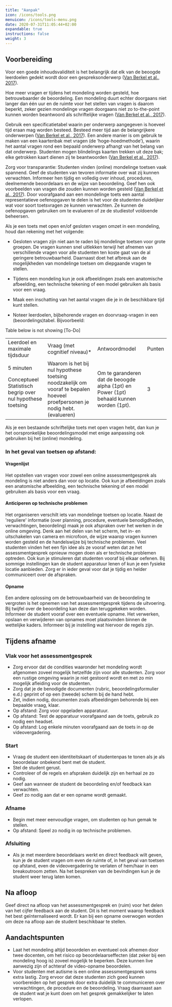 ```yaml
---
title: "Aanpak"
icon: /icons/tools.png
menuicon: /icons/tools-menu.png
date: 2020-07-31T11:05:44+02:00
expandable: true
instructions: false
weight: 3
---
```


## Voorbereiding  
 
Voor een goede inhoudsvaliditeit is het belangrijk dat elk van de beoogde leerdoelen gedekt wordt door een gespreksonderwerp ([Van Berkel et al., 2017](https://remindo-support.sites.uu.nl/wp-content/uploads/sites/79/2020/03/Toetsen-in-het-Hoger-Onderwijs-van-Berkel-Bax-Joosten-ten-Brinke.pdf)). 

Hoe meer vragen er tijdens het mondeling worden gesteld, hoe betrouwbaarder de beoordeling. Een mondeling duurt echter doorgaans niet langer dan één uur en de ruimte voor het stellen van vragen is daarom beperkt, zeker gezien mondelinge vragen doorgaans niet zo to-the-point kunnen worden beantwoord als schriftelijke vragen ([Van Berkel et al., 2017](https://remindo-support.sites.uu.nl/wp-content/uploads/sites/79/2020/03/Toetsen-in-het-Hoger-Onderwijs-van-Berkel-Bax-Joosten-ten-Brinke.pdf)). 

Gebruik een specificatietabel waarin per onderwerp aangegeven is hoeveel tijd eraan mag worden besteed. Besteed meer tijd aan de belangrijkere onderwerpen ([Van Berkel et al., 2017](https://remindo-support.sites.uu.nl/wp-content/uploads/sites/79/2020/03/Toetsen-in-het-Hoger-Onderwijs-van-Berkel-Bax-Joosten-ten-Brinke.pdf)). Een andere manier is om gebruik te maken van een kaartenbak met vragen (de ‘hoge-hoedmethode’), waarin het aantal vragen rond een bepaald onderwerp afhangt van het belang van dat onderwerp. Studenten mogen blindelings kaarten trekken uit deze bak; elke getrokken kaart dienen zij te beantwoorden ([Van Berkel et al., 2017](https://remindo-support.sites.uu.nl/wp-content/uploads/sites/79/2020/03/Toetsen-in-het-Hoger-Onderwijs-van-Berkel-Bax-Joosten-ten-Brinke.pdf)). 

Zorg voor transparantie: Studenten vinden (online) mondelinge toetsen vaak spannend. Geef de studenten van tevoren informatie over wat zij kunnen verwachten. Informeer hen tijdig en volledig over inhoud, procedures, deelnemende beoordelaars en de wijze van beoordeling. Geef hen ook voorbeelden van vragen die zouden kunnen worden gesteld ([Van Berkel et al., 2017](https://remindo-support.sites.uu.nl/wp-content/uploads/sites/79/2020/03/Toetsen-in-het-Hoger-Onderwijs-van-Berkel-Bax-Joosten-ten-Brinke.pdf)). Door voorafgaand aan een mondelinge toets een aantal representatieve oefenopgaven te delen is het voor de studenten duidelijker wat voor soort toetsvragen ze kunnen verwachten. Ze kunnen de oefenopgaven gebruiken om te evalueren of ze de studiestof voldoende beheersen. 

Als je een toets met open en/of gesloten vragen omzet in een mondeling, houd dan rekening met het volgende: 

*	Gesloten vragen zijn niet aan te raden bij mondelinge toetsen voor grote groepen. De vragen kunnen snel uitlekken terwijl het afnemen van verschillende vragen voor alle studenten ten koste gaat van de al geringere betrouwbaarheid. Daarnaast doet het afbreuk aan de mogelijkheden van mondelinge toetsen om diepgaande vragen te stellen. 

*	Tijdens een mondeling kun je ook afbeeldingen zoals een anatomische afbeelding, een technische tekening of een model gebruiken als basis voor een vraag.  

*	Maak een inschatting van het aantal vragen die je in de beschikbare tijd kunt stellen.  

*	Noteer leerdoelen, bijbehorende vragen en doorvraag-vragen in een (beoordelings)tabel. Bijvoorbeeld:   

 

Table below is not showing [To-Do] 


<table id="table"> 

<tr> 

<td>Leerdoel en maximale tijdsduur</td> 

<td>Vraag (met cognitief niveau)*</td> 

<td>Antwoordmodel</td> 

<td>Punten</td> 

</tr> 

<tr> 

<td>5 minuten 

Conceptueel Statistisch begrip over nul hypothese toetsing</td> 

<td>Waarom is het bij nul hypothese toetsing noodzakelijk om vooraf te bepalen hoeveel proefpersonen je nodig hebt. (evalueren)</td> 

<td>Om te garanderen dat de beoogde alpha (1pt) en Power (1pt) behaald kunnen worden (1pt).</td> 

<td>3</td> 

</tr> 

</table> 

Als je een bestaande schriftelijke toets met open vragen hebt, dan kun je het oorspronkelijke beoordelingsmodel met enige aanpassing ook gebruiken bij het (online) mondeling. 

### In het geval van toetsen op afstand: 

#### Vragenlijst

Het opstellen van vragen voor zowel een online assessmentgesprek als mondeling is niet anders dan voor op locatie. Ook kun je afbeeldingen zoals een anatomische afbeelding, een technische tekening of een model gebruiken als basis voor een vraag.  

#### Anticiperen op technische problemen 
Het organiseren verschilt iets van mondelinge toetsen op locatie. Naast de 'reguliere' informatie (over planning, procedure, eventuele benodigdheden, verwachtingen, beoordeling) maak je ook afspraken over het werken in de online omgeving. Denk aan het delen van het scherm, het in- en uitschakelen van camera en microfoon, de wijze waarop vragen kunnen worden gesteld en de handelswijze bij technische problemen. Veel studenten vinden het een fijn idee als ze vooraf weten dat ze het assessmentgesprek opnieuw mogen doen als er technische problemen optreden. Ook kun je stimuleren dat studenten vooraf bij elkaar oefenen. Bij sommige instellingen kan de student apparatuur lenen of kun je een fysieke locatie aanbieden. Zorg er in ieder geval voor dat je tijdig en helder communiceert over de afspraken.  

#### Opname
Een andere oplossing om de betrouwbaarheid van de beoordeling te vergroten is het opnemen van het assessmentgesprek tijdens de uitvoering. Bij twijfel over de beoordeling kan deze dan teruggekeken worden. Informeer de student vooraf over een eventuele opname. Het verwerken, opslaan en verwijderen van opnames moet plaatsvinden binnen de wettelijke kaders. Informeer bij je instelling wat hiervoor de regels zijn.  

## Tijdens afname 

### Vlak voor het assessmentgesprek 

*	Zorg ervoor dat de condities waaronder het mondeling wordt afgenomen zoveel mogelijk hetzelfde zijn voor alle studenten. Zorg voor een rustige omgeving waarin je niet gestoord wordt en met zo min mogelijk afleiding voor de studenten. 
*	Zorg dat je de benodigde documenten (rubric, beoordelingsformulier e.d.) geprint of op een (tweede) scherm bij de hand hebt.  
*	Zet, indien nodig, documenten zoals afbeeldingen behorende bij een bepaalde vraag, klaar.
*	Op afstand: Zorg voor opgeladen apparatuur.   
*	Op afstand: Test de apparatuur voorafgaand aan de toets, gebruik zo nodig een headset.  
*	Op afstand: Log enkele minuten voorafgaand aan de toets in op de videovergadering.   

### Start

*	Vraag de student een identiteitskaart of studentenpas te tonen als je als beoordelaar onbekend bent met de student. 
*	Stel de student gerust.   
*	Controleer of de regels en afspraken duidelijk zijn en herhaal ze zo nodig.  
*	Geef aan wanneer de student de beoordeling en/of feedback kan verwachten.   
*	Geef zo nodig aan dat er een opname wordt gemaakt.  

### Afname 

* Begin met meer eenvoudige vragen, om studenten op hun gemak te stellen. 
*	Op afstand: Speel zo nodig in op technische problemen. 

### Afsluiting 

*	Als je met meerdere beoordelaars werkt en direct feedback wilt geven, kun je de student vragen om even de ruimte of, in het geval van toetsen op afstand, even de videovergadering te verlaten of hem/haar in een breakoutroom zetten. Na het bespreken van de bevindingen kun je de student weer terug laten komen.

## Na afloop

Geef direct na afloop van het assessmentgesprek en (ruim) voor het delen van het cijfer feedback aan de student. Dit is het moment waarop feedback het best geïnternaliseerd wordt. Er kan bij een opname overwogen worden om deze na afloop aan de student beschikbaar te stellen.

## Aandachtspunten

* Laat het mondeling altijd beoordelen en eventueel ook afnemen door twee docenten, om het risico op beoordelaarseffecten (dat zeker bij een mondeling hoog is) zoveel mogelijk te beperken. Deze kunnen live aanwezig zijn of achteraf de video-opname beoordelen.
*	Voor studenten met autisme is een online assessmentgesprek soms extra lastig. Zorg ervoor dat deze studenten zich goed kunnen voorbereiden op het gesprek door extra duidelijk te communiceren over verwachtingen, de procedure en de beoordeling. Vraag daarnaast aan de student wat je kunt doen om het gesprek gemakkelijker te laten verlopen. 
